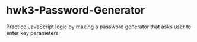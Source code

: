 # hwk3-Password-Generator
Practice JavaScript logic by making a password generator that asks user to enter key parameters
